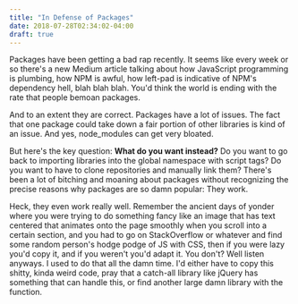 ```yaml
---
title: "In Defense of Packages"
date: 2018-07-28T02:34:02-04:00
draft: true
---
```


Packages have been getting a bad rap recently. It seems like every
week or so there's a new Medium article talking about how JavaScript
programming is plumbing, how NPM is awful, how left-pad is indicative
of NPM's dependency hell, blah blah blah. You'd think the world is
ending with the rate that people bemoan packages.

And to an extent they are correct. Packages have a lot of issues. The
fact that one package could take down a fair portion of other
libraries is kind of an issue. And yes, node_modules can get very
bloated. 

But here's the key question: **What do you want instead?** Do you want
to go back to importing libraries into the global namespace with
script tags? Do you want to have to clone repositories and manually
link them? There's been a lot of bitching and moaning about packages
without recognizing the precise reasons why packages are so damn
popular: They work.

Heck, they even work really well. Remember the ancient days of yonder
where you were trying to do something fancy like an image that has
text centered that animates onto the page smoothly when you scroll
into a certain section, and you had to go on StackOverflow or whatever
and find some random person's hodge podge of JS with CSS, then if you
were lazy you'd copy it, and if you weren't you'd adapt it. You don't?
Well listen anyways. I used to do that all the damn time. I'd either
have to copy this shitty, kinda weird code, pray that a catch-all
library like jQuery has something that can handle this, or find
another large damn library with the function.

